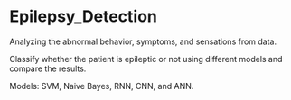 # Epilepsy_Detection
Analyzing the abnormal behavior, symptoms, and sensations from data.

Classify whether the patient is epileptic or not using different models and compare the results.

Models: SVM, Naive Bayes, RNN, CNN, and ANN.
